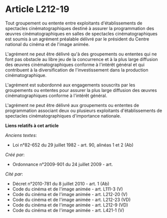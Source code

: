 # Article L212-19

Tout groupement ou entente entre exploitants d'établissements de spectacles cinématographiques destiné à assurer la
programmation des œuvres cinématographiques en salles de spectacles cinématographiques est soumis à un agrément préalable
délivré par le président du Centre national du cinéma et de l'image animée.

L'agrément ne peut être délivré qu'à des groupements ou ententes qui ne font pas obstacle au libre jeu de la concurrence et à
la plus large diffusion des œuvres cinématographiques conforme à l'intérêt général et qui contribuent à la diversification de
l'investissement dans la production cinématographique.

L'agrément est subordonné aux engagements souscrits par les groupements ou ententes pour assurer la plus large diffusion des
œuvres cinématographiques conforme à l'intérêt général.

L'agrément ne peut être délivré aux groupements ou ententes de programmation associant deux ou plusieurs exploitants
d'établissements de spectacles cinématographiques d'importance nationale.

**Liens relatifs à cet article**

_Anciens textes_:

  - Loi n°82-652 du 29 juillet 1982 - art. 90, alinéas 1 et 2 (Ab)

_Créé par_:

  - Ordonnance n°2009-901 du 24 juillet 2009 - art.

_Cité par_:

  - Décret n°2010-781 du 8 juillet 2010 - art. 1 (Ab)
  - Code du cinéma et de l'image animée - art. L111-3 (V)
  - Code du cinéma et de l'image animée - art. L212-20 (V)
  - Code du cinéma et de l'image animée - art. L212-23 (VD)
  - Code du cinéma et de l'image animée - art. L212-9 (VD)
  - Code du cinéma et de l'image animée - art. L421-1 (V)
